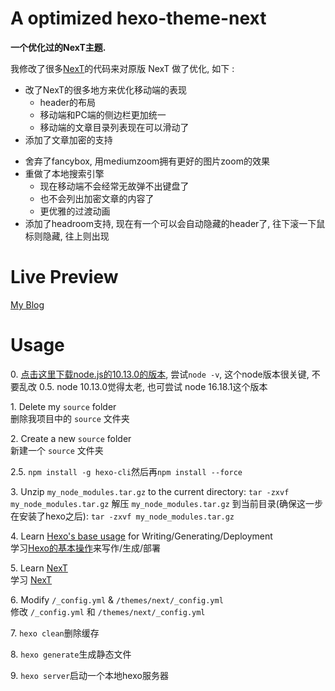 # A optimized hexo-theme-next

**一个优化过的NexT主题.** 

我修改了很多[NexT](https://github.com/iissnan/hexo-theme-next)的代码来对原版 NexT 做了优化, 如下 : 

- 改了NexT的很多地方来优化移动端的表现
    - header的布局
    - 移动端和PC端的侧边栏更加统一
    - 移动端的文章目录列表现在可以滑动了
- 添加了文章加密的支持
<!-- - 升级到了fancybox3并完成适配, 3更流畅且拥有更多效果 -->
- 舍弃了fancybox, 用mediumzoom拥有更好的图片zoom的效果
- 重做了本地搜索引擎
    - 现在移动端不会经常无故弹不出键盘了
    - 也不会列出加密文章的内容了
    - 更优雅的过渡动画
- 添加了headroom支持, 现在有一个可以会自动隐藏的header了, 往下滚一下鼠标则隐藏, 往上则出现


# Live Preview

[My Blog](https://hulinhong.com)


# Usage

<!-- 0\. Install [Hexo](https://hexo.io/docs/index.html)  
    安装 [Hexo](https://hexo.io/zh-cn/docs/) -->
0\. [点击这里下载node.js的10.13.0的版本](https://nodejs.org/en/blog/release/v10.13.0), 尝试`node -v`, 这个node版本很关键, 不要乱改
0.5\. node 10.13.0觉得太老, 也可尝试 node 16.18.1这个版本

1\. Delete my `source` folder  
    删除我项目中的 `source` 文件夹

2\. Create a new `source` folder  
    新建一个 `source` 文件夹
    
2.5\. `npm install -g hexo-cli`然后再`npm install --force`
    
3\. Unzip `my_node_modules.tar.gz` to the current directory: `tar -zxvf my_node_modules.tar.gz`
    解压 `my_node_modules.tar.gz` 到当前目录(确保这一步在安装了hexo之后): `tar -zxvf my_node_modules.tar.gz`

4\. Learn [Hexo's base usage](https://hexo.io/docs/index.html) for Writing/Generating/Deployment  
    学习[Hexo的基本操作](https://hexo.io/zh-cn/docs/index.html)来写作/生成/部署

5\. Learn [NexT](http://theme-next.iissnan.com/getting-started.html)  
    学习 [NexT](http://theme-next.iissnan.com/getting-started.html)

6\. Modify ` /_config.yml ` & ` /themes/next/_config.yml `  
    修改 ` /_config.yml ` 和 ` /themes/next/_config.yml `

7\. `hexo clean`删除缓存

8\. `hexo generate`生成静态文件

9\. `hexo server`启动一个本地hexo服务器